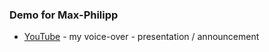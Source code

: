 ### Demo for Max-Philipp

* [YouTube](https://www.youtube.com/watch?v=AR75KhEoRKg) - my voice-over - presentation / announcement

